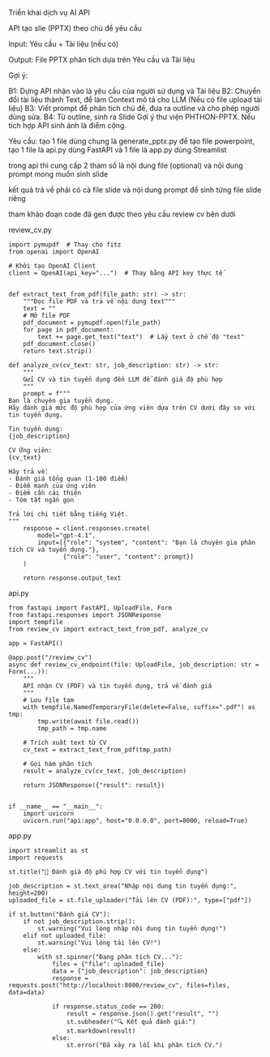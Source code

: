 Triển khai dịch vụ AI API

API tạo slie (PPTX) theo chủ đề yêu cầu

Input: Yêu cầu + Tài liệu (nếu có)

Output: File PPTX phân tích dựa trên Yêu cầu và Tài liệu

Gợi ý:

B1: Dựng API nhận vào là yêu cầu của người sử dụng và Tài liệu
B2: Chuyển đổi tài liệu thành Text, để làm Context mô tả cho LLM (Nếu có file upload tài liệu)
B3: Viết prompt để phân tích chủ đề, đưa ra outline và cho phép người dùng sửa.
B4: Từ outline, sinh ra Slide
Gợi ý thư viện PHTHON-PPTX.
Nếu tích hợp API sinh ảnh là điểm cộng.


Yêu cầu:
tạo 1 file dùng chung là generate_pptx.py để tạo file powerpoint, tạo 1 file là api.py dùng FastAPI và 1 file là app.py dùng Streamlist

trong api thì cung cấp 2 tham số là nội dung file (optional) và nội dung prompt mong muốn sinh slide

kết quả trả về phải có cả file slide và nội dung prompt để sinh từng file slide riêng

tham khảo đoạn code đã gen được theo yêu cầu review cv bên dưới

review_cv.py
```
import pymupdf  # Thay cho fitz
from openai import OpenAI

# Khởi tạo OpenAI Client
client = OpenAI(api_key="...")  # Thay bằng API key thực tế


def extract_text_from_pdf(file_path: str) -> str:
    """Đọc file PDF và trả về nội dung text"""
    text = ""
    # Mở file PDF
    pdf_document = pymupdf.open(file_path)
    for page in pdf_document:
        text += page.get_text("text")  # Lấy text ở chế độ "text"
    pdf_document.close()
    return text.strip()

def analyze_cv(cv_text: str, job_description: str) -> str:
    """
    Gửi CV và tin tuyển dụng đến LLM để đánh giá độ phù hợp
    """
    prompt = f"""
Bạn là chuyên gia tuyển dụng.
Hãy đánh giá mức độ phù hợp của ứng viên dựa trên CV dưới đây so với tin tuyển dụng.

Tin tuyển dụng:
{job_description}

CV Ứng viên:
{cv_text}

Hãy trả về:
- Đánh giá tổng quan (1-100 điểm)
- Điểm mạnh của ứng viên
- Điểm cần cải thiện
- Tóm tắt ngắn gọn

Trả lời chi tiết bằng tiếng Việt.
"""
    response = client.responses.create(
        model="gpt-4.1",
        input=[{"role": "system", "content": "Bạn là chuyên gia phân tích CV và tuyển dụng."},
               {"role": "user", "content": prompt}]
    )

    return response.output_text

```

api.py

```
from fastapi import FastAPI, UploadFile, Form
from fastapi.responses import JSONResponse
import tempfile
from review_cv import extract_text_from_pdf, analyze_cv

app = FastAPI()

@app.post("/review_cv")
async def review_cv_endpoint(file: UploadFile, job_description: str = Form(...)):
    """
    API nhận CV (PDF) và tin tuyển dụng, trả về đánh giá
    """
    # Lưu file tạm
    with tempfile.NamedTemporaryFile(delete=False, suffix=".pdf") as tmp:
        tmp.write(await file.read())
        tmp_path = tmp.name

    # Trích xuất text từ CV
    cv_text = extract_text_from_pdf(tmp_path)

    # Gọi hàm phân tích
    result = analyze_cv(cv_text, job_description)

    return JSONResponse({"result": result})


if __name__ == "__main__":
    import uvicorn
    uvicorn.run("api:app", host="0.0.0.0", port=8000, reload=True)
```

app.py
```
import streamlit as st
import requests

st.title("📄 Đánh giá độ phù hợp CV với tin tuyển dụng")

job_description = st.text_area("Nhập nội dung tin tuyển dụng:", height=200)
uploaded_file = st.file_uploader("Tải lên CV (PDF):", type=["pdf"])

if st.button("Đánh giá CV"):
    if not job_description.strip():
        st.warning("Vui lòng nhập nội dung tin tuyển dụng!")
    elif not uploaded_file:
        st.warning("Vui lòng tải lên CV!")
    else:
        with st.spinner("Đang phân tích CV..."):
            files = {"file": uploaded_file}
            data = {"job_description": job_description}
            response = requests.post("http://localhost:8000/review_cv", files=files, data=data)
            
            if response.status_code == 200:
                result = response.json().get("result", "")
                st.subheader("🔍 Kết quả đánh giá:")
                st.markdown(result)
            else:
                st.error("Đã xảy ra lỗi khi phân tích CV.")
```